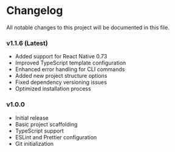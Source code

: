 # Changelog

All notable changes to this project will be documented in this file.

### v1.1.6 (Latest)

- Added support for React Native 0.73
- Improved TypeScript template configuration
- Enhanced error handling for CLI commands
- Added new project structure options
- Fixed dependency versioning issues
- Optimized installation process

### v1.0.0

- Initial release
- Basic project scaffolding
- TypeScript support
- ESLint and Prettier configuration
- Git initialization

